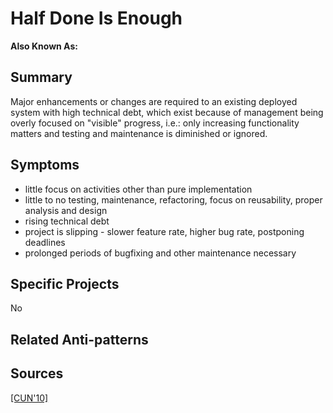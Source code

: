 ﻿# Half Done Is Enough
**Also Known As:**
## Summary
Major enhancements or changes are required to an existing deployed system with high technical debt, which exist because of management being overly focused on "visible" progress, i.e.: only increasing functionality matters and testing and maintenance is diminished or ignored.
## Symptoms
 - little focus on activities other than pure implementation
 - little to no testing, maintenance, refactoring, focus on reusability, proper analysis and design
 - rising technical debt
 - project is slipping - slower feature rate, higher bug rate, postponing deadlines
 - prolonged periods of bugfixing and other maintenance necessary
## Specific Projects
No
## Related Anti-patterns
## Sources
[[CUN'10]](References.md)
